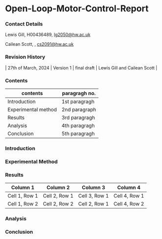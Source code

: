 # Open-Loop-Motor-Control-Report
### Contact Details
Lewis Gill, H00436489, lg2050@hw.ac.uk 

Cailean Scott, , cs2091@hw.ac.uk

### Revision History
| 27th of March, 2024 |
Version 1 |
final draft |
Lewis Gill and Cailean Scott |

### Contents

| contents            | paragragh no. |          
| -------------       | ------------- |
| Introduction        | 1st paragragh | 
| Experimental method | 2nd paragraph |
| Results             | 3rd paragragh |
| Analysis            | 4th paragragh |
| Conclusion          | 5th paragragh |
### Introduction

### Experimental Method

### Results 
| Column 1      | Column 2      | Column 3      | Column 4      |             
| ------------- | ------------- | ------------- | ------------- |
| Cell 1, Row 1 | Cell 2, Row 1 | Cell 3, Row 1 | Cell 4, Row 1 |
| Cell 1, Row 2 | Cell 2, Row 2 | Cell 2, Row 1 | Cell 4, Row 2 |
### Analysis

### Conclusion
